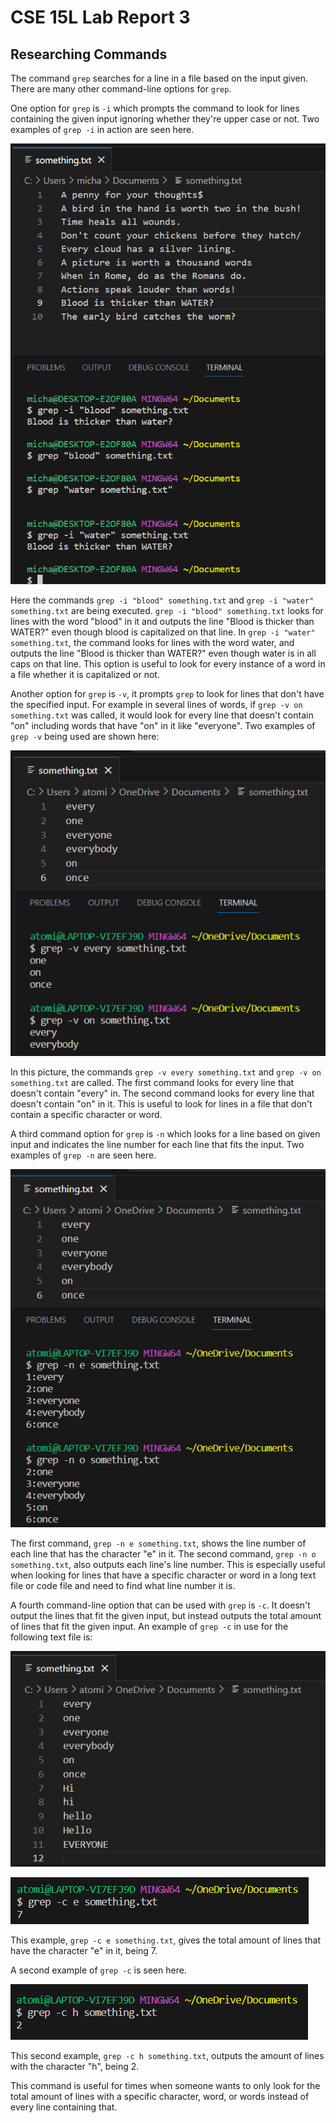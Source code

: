 # CSE 15L Lab Report 3

## Researching Commands
The command `grep` searches for a line in a file based on the input given. There are many other command-line options for `grep`. 

One option for `grep` is `-i` which prompts the command to look for lines containing the given input ignoring whether they're upper case or not. Two examples of `grep -i` in action are seen here.

![Image](Code_0510_1720_45.png)

Here the commands `grep -i "blood" something.txt` and `grep -i "water" something.txt` are being executed. `grep -i "blood" something.txt` looks for lines with the word "blood" in it and outputs the line "Blood is thicker than WATER?" even though blood is capitalized on that line. In `grep -i "water" something.txt`, the command looks for lines with the word water, and outputs the line "Blood is thicker than WATER?" even though water is in all caps on that line. This option is useful to look for every instance of a word in a file whether it is capitalized or not.

Another option for `grep` is `-v`, it prompts `grep` to look for lines that don't have the specified input. For example in several lines of words, if `grep -v on something.txt` was called, it would look for every line that doesn't contain "on" including words that have "on" in it like "everyone". Two examples of `grep -v` being used are shown here:

![Image](Code_0509_015318.png)

In this picture, the commands `grep -v every something.txt` and `grep -v on something.txt` are called. The first command looks for every line that doesn't contain "every" in. The second command looks for every line that doesn't contain "on" in it. This is useful to look for lines in a file that don't contain a specific character or word.

A third command option for `grep` is `-n` which looks for a line based on given input and indicates the line number for each line that fits the input. Two examples of `grep -n` are seen here.

![Image](Code_0509_015500.png)

The first command, `grep -n e something.txt`, shows the line number of each line that has the character "e" in it. The second command, `grep -n o something.txt`, also outputs each line's line number. This is especially useful when looking for lines that have a specific character or word in a long text file or code file and need to find what line number it is.

A fourth command-line option that can be used with `grep` is `-c`. It doesn't output the lines that fit the given input, but instead outputs the total amount of lines that fit the given input. An example of `grep -c` in use for the following text file is:

![Image](Code_0509_015929.png)

![Image](Code_0509_015912.png)

This example, `grep -c e something.txt`, gives the total amount of lines that have the character "e" in it, being 7.

A second example of `grep -c` is seen here.

![Image](Code_0509_015915.png)

This second example, `grep -c h something.txt`, outputs the amount of lines with the character "h", being 2.

This command is useful for times when someone wants to only look for the total amount of lines with a specific character, word, or words instead of every line containing that.




